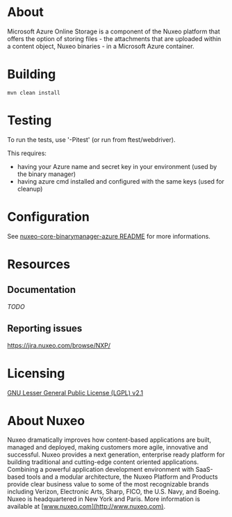 # About

Microsoft Azure Online Storage is a component of the Nuxeo platform that offers the option of storing files - the attachments that are uploaded within a content object, Nuxeo binaries - in a Microsoft Azure container.

# Building

    mvn clean install

# Testing

To run the tests, use '-Pitest' (or run from ftest/webdriver).

This requires:

- having your Azure name and secret key in your environment (used by the binary manager)
- having azure cmd installed and configured with the same keys (used for cleanup)

# Configuration

See [nuxeo-core-binarymanager-azure README](https://github.com/nuxeo/nuxeo-core-binarymanager-cloud/tree/master/nuxeo-core-binarymanager-azure) for more informations.

# Resources

## Documentation

*TODO*

## Reporting issues

https://jira.nuxeo.com/browse/NXP/

# Licensing

[GNU Lesser General Public License (LGPL) v2.1](http://www.gnu.org/licenses/lgpl-2.1.html)

# About Nuxeo

Nuxeo dramatically improves how content-based applications are built, managed and deployed, making customers more agile, innovative and successful. Nuxeo provides a next generation, enterprise ready platform for building traditional and cutting-edge content oriented applications. Combining a powerful application development environment with
SaaS-based tools and a modular architecture, the Nuxeo Platform and Products provide clear business value to some of the most recognizable brands including Verizon, Electronic Arts, Sharp, FICO, the U.S. Navy, and Boeing. Nuxeo is headquartered in New York and Paris.
More information is available at [www.nuxeo.com](http://www.nuxeo.com).
